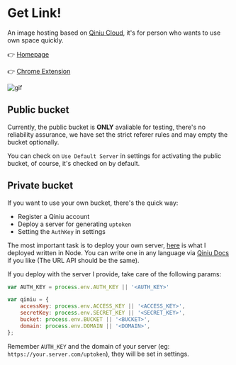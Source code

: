 # Get Link!
An image hosting based on [Qiniu Cloud](http://www.qiniu.com/), it's for person who wants to use own space quickly.

:point_right: [Homepage][1]

:point_right: [Chrome Extension][2]

![gif][5]

## Public bucket

Currently, the public bucket is **ONLY** avaliable for testing, there's no reliability assurance, we have set the strict referer rules and may empty the bucket optionally.

You can check on `Use Default Server` in settings for activating the public bucket, of course, it's checked on by default.

## Private bucket

If you want to use your own bucket, there's the quick way:

 - Register a Qiniu account
 - Deploy a server for generating `uptoken`
 - Setting the `AuthKey` in settings

The most important task is to deploy your own server, [here][3] is what I deployed written in Node. You can write one in any language via [Qiniu Docs][4] if you like (The URL API should be the same).


If you deploy with the server I provide, take care of the following params:

```javascript
var AUTH_KEY = process.env.AUTH_KEY || '<AUTH_KEY>'

var qiniu = {
    accessKey: process.env.ACCESS_KEY || '<ACCESS_KEY>',
    secretKey: process.env.SECRET_KEY || '<SECRET_KEY>',
    bucket: process.env.BUCKET || '<BUCKET>',
    domain: process.env.DOMAIN || '<DOMAIN>',
};
```

Remember `AUTH_KEY` and the domain of your server (eg: `https://your.server.com/uptoken`), they will be set in settings.

 [1]: https://get-link.xyz
 [2]: https://goo.gl/hI9FR5
 [3]: https://github.com/int64ago/node-qiniu-server
 [4]: http://developer.qiniu.com/
 [5]: https://cloud.githubusercontent.com/assets/2230882/23832867/666f030a-0778-11e7-9905-64f221692c11.gif
